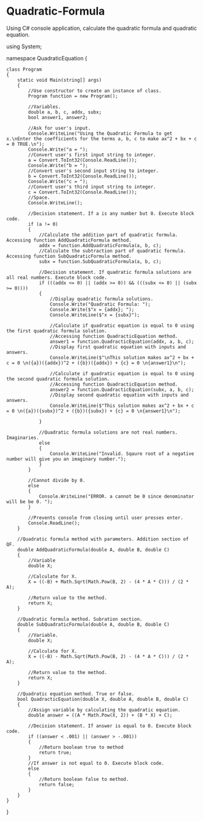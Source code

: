 # Quadratic-Formula
Using C# console application, calculate the quadratic formula and quadratic equation.



using System;

namespace QuadraticEquation
{

    class Program
    {
        static void Main(string[] args)
        {
            //Use constructor to create an instance of class.
            Program function = new Program();
           
            //Variables.
            double a, b, c, addx, subx;
            bool answer1, answer2;

            //Ask for user's input.
            Console.WriteLine("Using the Quadratic Formula to get x.\nEnter the coefficients for the terms a, b, c to make ax^2 + bx + c = 0 TRUE.\n");
            Console.Write("a = ");
            //Convert user's first input string to integer.
            a = Convert.ToInt32(Console.ReadLine());           
            Console.Write("b = ");
            //Convert user's second input string to integer.
            b = Convert.ToInt32(Console.ReadLine());   
            Console.Write("c = ");
            //Convert user's third input string to integer.
            c = Convert.ToInt32(Console.ReadLine());
            //Space.
            Console.WriteLine();

            //Decision statement. If a is any number but 0. Execute block code.
            if (a != 0)
            {
                //Calculate the addition part of quadratic formula. Accessing function AddQuadraticFormula method.
                addx = function.AddQuadraticFormula(a, b, c);
                //Calculate the subtraction part of quadratic formula. Accessing function SubQuadraticFormula method.
                subx = function.SubQuadraticFormula(a, b, c);

                //Decision statement. If quadratic formula solutions are all real numbers. Execute block code.
                if (((addx <= 0) || (addx >= 0)) && (((subx <= 0) || (subx >= 0))))
                {
                    //Display quadratic formula solutions.
                    Console.Write("Quadratic Formula: ");
                    Console.Write($"x = {addx}; ");
                    Console.WriteLine($"x = {subx}");

                    //Calculate if quadratic equation is equal to 0 using the first quadratic formula solution.
                    //Accessing function QuadracticEquation method.  
                    answer1 = function.QuadracticEquation(addx, a, b, c);
                    //Display first quadratic equation with inputs and answers.
                    Console.WriteLine($"\nThis solution makes ax^2 + bx + c = 0 \n({a})({addx})^2 + ({b})({addx}) + {c} = 0 \n{answer1}\n");

                    //Calculate if quadratic equation is equal to 0 using the second quadratic formula solution.
                    //Accessing function QuadracticEquation method.
                    answer2 = function.QuadracticEquation(subx, a, b, c);
                    //Display second quadratic equation with inputs and answers.
                    Console.WriteLine($"This solution makes ax^2 + bx + c = 0 \n({a})({subx})^2 + ({b})({subx}) + {c} = 0 \n{answer1}\n");

                }

                //Quadratic formula solutions are not real numbers. Imaginaries.
                else
                {
                    Console.WriteLine("Invalid. Sqaure root of a negative number will give you an imaginary number.");
                }
            }

            //Cannot divide by 0.
            else
            {
                Console.WriteLine("ERROR. a cannot be 0 since denominator will be be 0. ");
            }

            //Prevents console from closing until user presses enter.
            Console.ReadLine();
        }

        //Quadratic formula method with parameters. Addition section of QF.
        double AddQuadraticFormula(double A, double B, double C)
        {
            //Variable
            double X;

            //Calculate for X.
            X = ((-B) + Math.Sqrt(Math.Pow(B, 2) - (4 * A * C))) / (2 * A);

            //Return value to the method.
            return X;
        }

        //Quadratic formula method. Subration section.
        double SubQuadraticFormula(double A, double B, double C)
        {
            //Variable.
            double X;

            //Calculate for X.
            X = ((-B) - Math.Sqrt(Math.Pow(B, 2) - (4 * A * C))) / (2 * A);

            //Return value to the method.
            return X;
        }

        //Quadratic equation method. True or false.
        bool QuadracticEquation(double X, double A, double B, double C)
        {
            //Assign variable by calculating the quadratic equation.
            double answer = ((A * Math.Pow(X, 2)) + (B * X) + C);

            //Decision statement. If answer is equal to 0. Execute block code.
            if ((answer < .001) || (answer > -.001))
            {
                //Return boolean true to method
                return true;
            }
            //If answer is not equal to 0. Execute block code.
            else
            {
                //Return boolean false to method.
                return false;
            }
        }
    }
}
